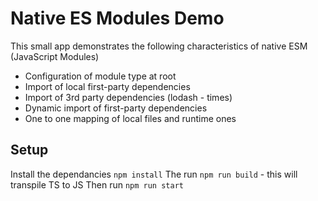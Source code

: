 # Native ES Modules Demo

This small app demonstrates the following characteristics of native ESM (JavaScript Modules)
 * Configuration of module type at root
 * Import of local first-party dependencies
 * Import of 3rd party dependencies (lodash - times)
 * Dynamic import of first-party dependencies
 * One to one mapping of local files and runtime ones

## Setup
Install the dependancies `npm install`
The run `npm run build` - this will transpile TS to JS
Then run `npm run start`
